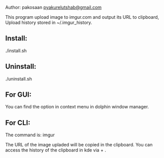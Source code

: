 Author: pakosaan <pyakurelutshab@gmail.com>

This program upload image to imgur.com and output its URL to clipboard,
Upload history stored in ~/.imgur_history.

Install:
--------
./install.sh


Uninstall:
----------
./uninstall.sh

For GUI:
---------
You can find the option in context menu in dolphin window manager.

For CLI:
--------
The command is: imgur <Image-URL>

The URL of the image upladed will be copied in the clipboard. You can access the history of the clipboard in kde via <SuperKey> + <v>.

